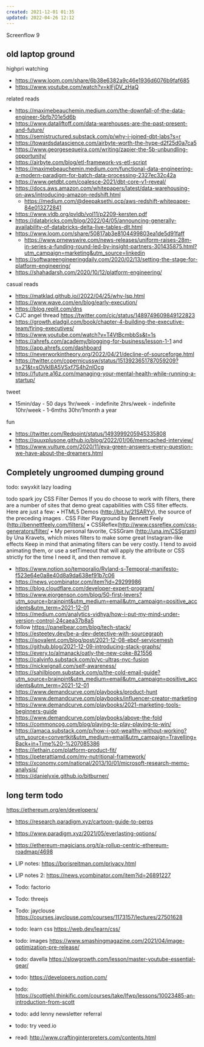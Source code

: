 ```yaml
---
created: 2021-12-01 01:35
updated: 2022-04-26 12:12
---
```


Screenflow 9

## old laptop ground

highpri watching
- https://www.loom.com/share/6b38e6382a9c46e1936d6076b9faf685
- https://www.youtube.com/watch?v=kIFjDV_zHaQ

related reads
- https://maximebeauchemin.medium.com/the-downfall-of-the-data-engineer-5bfb701e5d6b
- https://www.dataliftoff.com/data-warehouses-are-the-past-present-and-future/
- https://semistructured.substack.com/p/why-i-joined-dbt-labs?s=r
- https://towardsdatascience.com/airbyte-worth-the-hype-d2f25d0a7ca5
- https://www.georgesequeira.com/writing/zapier-the-5b-unbundling-opportunity/
- https://airbyte.com/blog/etl-framework-vs-etl-script
- https://maximebeauchemin.medium.com/functional-data-engineering-a-modern-paradigm-for-batch-data-processing-2327ec32c42a
- https://www.getdbt.com/coalesce-2021/dbt-core-v1-reveal/
- https://docs.aws.amazon.com/whitepapers/latest/data-warehousing-on-aws/introducing-amazon-redshift.html
	- https://medium.com/@deepaksethi.ocp/aws-redshift-whitepaper-84e013272841
- https://www.vldb.org/pvldb/vol11/p2209-kersten.pdf
- https://databricks.com/blog/2022/04/05/announcing-generally-availability-of-databricks-delta-live-tables-dlt.html
- https://www.loom.com/share/50817ab3e8104499803ea1de5d91faff
	- https://www.prnewswire.com/news-releases/uniform-raises-28m-in-series-a-funding-round-led-by-insight-partners-301435875.html?utm_campaign=marketing&utm_source=linkedin
- https://softwareengineeringdaily.com/2020/02/13/setting-the-stage-for-platform-engineering/
- https://shahadarsh.com/2020/10/12/platform-engineering/

casual reads
- https://matklad.github.io//2022/04/25/why-lsp.html
- https://www.wave.com/en/blog/early-execution/
- https://blog.replit.com/dns
- CJC angel thread https://twitter.com/cjc/status/1489749609849122823
- https://growth.eladgil.com/book/chapter-4-building-the-executive-team/firing-executives/
- https://www.youtube.com/watch?v=T4VtBcmbbSs&t=1s
- https://ahrefs.com/academy/blogging-for-business/lesson-1-1 and https://app.ahrefs.com/dashboard
- https://neverworkintheory.org/2022/04/21/decline-of-sourceforge.html
- https://twitter.com/copernicussw/status/1513923651787059209?s=21&t=sOVkIBA5VSxf7S4h2nlOcg
- https://future.a16z.com/managing-your-mental-health-while-running-a-startup/


tweet
- 15min/day - 50 days
1hr/week - indefinite
2hrs/week - indefinite
10hr/week - 1-6mths
30hr/1month a year


fun
- https://twitter.com/Redpoint/status/1493999205945335808
- https://quuxplusone.github.io/blog/2022/01/06/memcached-interview/
- https://www.vulture.com/2020/11/eva-green-answers-every-question-we-have-about-the-dreamers.html


## Completely ungroomed dumping ground

todo: swyxkit lazy loading

todo spark joy CSS Filter Demos
If you do choose to work with filters, there are a number of sites that demo great
capabilities with CSS filter effects. Here are just a few:
• HTML5 Demos (<http://bit.ly/21SARYv>), the source of the preceding images
. CSS Filter Playground by Bennett Feely (<http://bennettfeely.com/filters/>
• CSSReflex(<http://www.cssreflex.com/css-generators/filter/>
• My personal favorite, CSSGram (<http://una.im/CSSgram>) by Una Kravets, which
mixes filters to make some great Instagram-like effects
Keep in mind that animating filters can be very costly. I tend to avoid animating
them, or use a setTimeout that will apply the attribute or CSS strictly for the time I
need it, and then remove it.

- <https://www.notion.so/temporalio/Ryland-s-Temporal-manifesto-f523e64e0a8e40d8a9da638ef91b7c06>
- <https://news.ycombinator.com/item?id=29299986>
- <https://blog.cloudflare.com/developer-expert-program/>
- <https://www.ejorgenson.com/blog/50-first-levers?utm_source=brainpint&utm_medium=email&utm_campaign=positive_accidents&utm_term=2021-12-01>
- <https://medium.com/analytics-vidhya/how-i-put-my-mind-under-version-control-24caea37b8a5>
- follow <https://panelbear.com/blog/tech-stack/>
- <https://esteetey.dev/be-a-dev-detective-with-sourcegraph>
- <https://isovalent.com/blog/post/2021-12-08-ebpf-servicemesh>
- <https://github.blog/2021-12-09-introducing-stack-graphs/>
- <https://every.to/almanack/oatly-the-new-coke-821556>
- <https://calvinfo.substack.com/p/yc-ultras-nyc-fusion>
- <https://nickwignall.com/self-awareness/>
- <https://sahilbloom.substack.com/p/the-cold-email-guide?utm_source=brainpint&utm_medium=email&utm_campaign=positive_accidents&utm_term=2021-12-01>
- <https://www.demandcurve.com/playbooks/product-hunt>
- <https://www.demandcurve.com/playbooks/influencer-creator-marketing>
- <https://www.demandcurve.com/playbooks/2021-marketing-tools-beginners-guide>
- <https://www.demandcurve.com/playbooks/above-the-fold>
- <https://commoncog.com/blog/playing-to-play-playing-to-win/>
- <https://amaca.substack.com/p/how-i-got-wealthy-without-working?utm_source=convertkit&utm_medium=email&utm_campaign=Travelling+Back+in+Time%20-%207085386>
- <https://lethain.com/platform-product-fit/>
- <https://peterattiamd.com/my-nutritional-framework/>
- <https://xconomy.com/national/2013/10/01/microsoft-research-memo-analysis/>
- <https://danielyxie.github.io/bitburner/>

## long term todo

<https://ethereum.org/en/developers/>

- <https://research.paradigm.xyz/cartoon-guide-to-perps>

- <https://www.paradigm.xyz/2021/05/everlasting-options/>

- <https://ethereum-magicians.org/t/a-rollup-centric-ethereum-roadmap/4698>

- LIP notes: <https://borisreitman.com/privacy.html>

- LIP notes 2: <https://news.ycombinator.com/item?id=26891227>

- Todo: factorio

- Todo: threejs

- Todo: jayclouse <https://courses.jayclouse.com/courses/1173157/lectures/27501628>

- todo: learn css <https://web.dev/learn/css/>

- todo: images <https://www.smashingmagazine.com/2021/04/image-optimization-pre-release/>

- todo: davella <https://slowgrowth.com/lesson/master-youtube-essential-gear/>

- todo: <https://developers.notion.com/>

- todo: <https://scottjehl.thinkific.com/courses/take/lfwp/lessons/10023485-an-introduction-from-scott>

- todo: add lenny newsletter referral

- todo: try veed.io

- read: <http://www.craftinginterpreters.com/contents.html>

